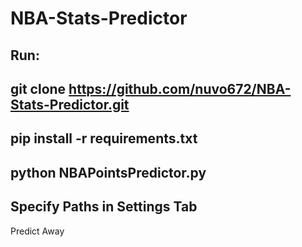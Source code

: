 # NBA-Stats-Predictor

## Run:

  git clone https://github.com/nuvo672/NBA-Stats-Predictor.git
-
  pip install -r requirements.txt
-
  python NBAPointsPredictor.py
-
  Specify Paths in Settings Tab
-
  Predict Away
